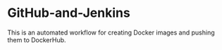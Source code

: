 # GitHub-and-Jenkins
This is an automated workflow for creating Docker images and pushing them to DockerHub.
